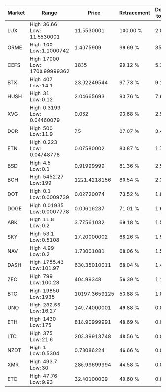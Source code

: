 | Market | Range | Price| Retracement | Doubles to 50% |
| --- | --- | --- | --- | --- |
| LUX | High: 36.66<br />Low: 11.5530001 | 11.5530001 | 100.00 % | 2.09 |
| ORME | High: 100<br />Low: 1.1000742 | 1.4075909 | 99.69 % | 35.91 |
| CEFS | High: 17000<br />Low: 1700.99999362 | 1835 | 99.12 % | 5.10 |
| BTX | High: 407<br />Low: 14.1 | 23.02249544 | 97.73 % | 9.15 |
| HUSH | High: 31<br />Low: 0.12 | 2.04665693 | 93.76 % | 7.60 |
| XVG | High: 0.3199<br />Low: 0.04460079 | 0.062 | 93.68 % | 2.94 |
| DCR | High: 500<br />Low: 11.9 | 75 | 87.07 % | 3.41 |
| ETN | High: 0.223<br />Low: 0.04748778 | 0.07580002 | 83.87 % | 1.78 |
| BSD | High: 4.5<br />Low: 0.1 | 0.91999999 | 81.36 % | 2.50 |
| BCH | High: 5452.27<br />Low: 199 | 1221.4218156 | 80.54 % | 2.31 |
| DOT | High: 0.1<br />Low: 0.0009739 | 0.02720074 | 73.52 % | 1.86 |
| DOGE | High: 0.01935<br />Low: 0.0007778 | 0.00616237 | 71.01 % | 1.63 |
| ARK | High: 11.8<br />Low: 0.2 | 3.77561032 | 69.18 % | 1.59 |
| SKY | High: 53.1<br />Low: 0.5108 | 17.20000002 | 68.26 % | 1.56 |
| NAV | High: 4.99<br />Low: 0.2 | 1.73001081 | 68.06 % | 1.50 |
| DASH | High: 1755.43<br />Low: 101.97 | 630.35010011 | 68.04 % | 1.47 |
| ZEC | High: 799<br />Low: 100.28 | 404.99348 | 56.39 % | 1.11 |
| BTC | High: 19850<br />Low: 1935 | 10197.3659125 | 53.88 % | 1.07 |
| UNO | High: 282.55<br />Low: 16.27 | 149.74000001 | 49.88 % | 0.00 |
| ETH | High: 1430<br />Low: 175 | 818.90999991 | 48.69 % | 0.00 |
| LTC | High: 375<br />Low: 21.6 | 203.39913748 | 48.56 % | 0.00 |
| NZDT | High: 1<br />Low: 0.5304 | 0.78086224 | 46.66 % | 0.00 |
| XMR | High: 493.7<br />Low: 30 | 286.99699994 | 44.58 % | 0.00 |
| ETC | High: 47.76<br />Low: 9.93 | 32.40100009 | 40.60 % | 0.00 |
